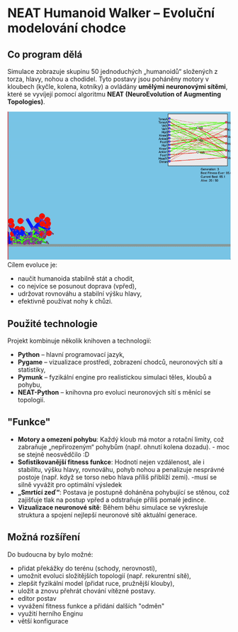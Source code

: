 # NEAT Humanoid Walker – Evoluční modelování chodce

## Co program dělá

Simulace zobrazuje skupinu 50 jednoduchých „humanoidů“ složených z torza, hlavy, nohou a chodidel. Tyto postavy jsou poháněny motory v kloubech (kyčle, kolena, kotníky) a ovládány **umělými neuronovými sítěmi**, které se vyvíjejí pomocí algoritmu **NEAT (NeuroEvolution of Augmenting Topologies)**. 

![NEAT Humanoid Walker](https://raw.githubusercontent.com/FlagM8/EMO/refs/heads/main/emo.gif)
Cílem evoluce je:

- naučit humanoida stabilně stát a chodit,
- co nejvíce se posunout doprava (vpřed),
- udržovat rovnováhu a stabilní výšku hlavy,
- efektivně používat nohy k chůzi.

## Použité technologie

Projekt kombinuje několik knihoven a technologií:
- **Python** – hlavní programovací jazyk,
- **Pygame** – vizualizace prostředí, zobrazení chodců, neuronových sítí a statistiky,
- **Pymunk** – fyzikální engine pro realistickou simulaci těles, kloubů a pohybu,
- **NEAT-Python** – knihovna pro evoluci neuronových sítí s měnící se topologií.

## "Funkce"
- **Motory a omezení pohybu**: Každý kloub má motor a rotační limity, což zabraňuje „nepřirozeným“ pohybům (např. ohnutí kolena dozadu). - moc se stejně neosvědčilo :D
- **Sofistikovanější fitness funkce**: Hodnotí nejen vzdálenost, ale i stabilitu, výšku hlavy, rovnováhu, pohyb nohou a penalizuje nesprávné postoje (např. když se torso nebo hlava příliš přiblíží zemi). -musí se silně vyvážit pro optimální výsledek
- **„Smrtící zeď“**: Postava je postupně doháněna pohybující se stěnou, což zajišťuje tlak na postup vpřed a odstraňuje příliš pomalé jedince.
- **Vizualizace neuronové sítě**: Během běhu simulace se vykresluje struktura a spojení nejlepší neuronové sítě aktuální generace.

## Možná rozšíření
Do budoucna by bylo možné:
- přidat překážky do terénu (schody, nerovnosti),
- umožnit evoluci složitějších topologií (např. rekurentní sítě),
- zlepšit fyzikální model (přidat ruce, pružnější klouby),
- uložit a znovu přehrát chování vítězné postavy.
- editor postav
- vyvážení fitness funkce a přidání dalších "odměn"
- využití herního Enginu
- větší konfigurace
